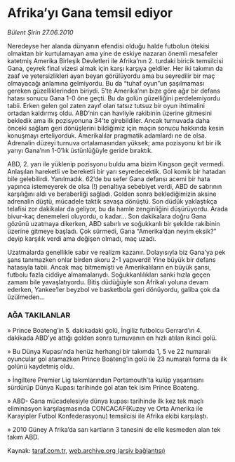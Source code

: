 # Afrika’yı Gana temsil ediyor

*Bülent Şirin 27.06.2010*

<div class="yazi"><p>Neredeyse her alanda dünyanın efendisi olduğu halde futbolun ötekisi olmaktan bir kurtulamayan ama yine de eskiye nazaran önemli mesafeler katetmiş Amerika Birleşik Devletleri ile Afrika’nın 2. turdaki biricik temsilcisi Gana, çeyrek final vizesi almak için karşı karşıya geldiler. Her iki takımın da zaaf ve yetersizlikleri ayan beyan görülüyordu ama bu seyredilir bir maç olmayacağı anlamına gelmiyordu. Bu da “tuhaf oyun”un şaşılmaması gereken güzelliklerinden biriydi. 5’te Amerika’nın bize göre ağır bir defans hatası sonucu Gana 1-0 öne geçti. Bu da golün güzelliğini perdelemiyordu tabii. Erken gelen gol zaten zayıf olan tatsız tutsuz bir oyun ihtimalini ortadan kaldırmış oldu. ABD’nin can havliyle rakibinin üzerine gitmesini bekledik ama ilk pozisyonuna 34’te girebildiler. Ancak turnuvada daha önceki sağlam geri dönüşlerini bildiğimiz için maçın sonucu hakkında kesin konuşmayı erteliyorduk. Amerikalılar pragmatik adamlardı ne de olsa. Adrenalin düzeyi turnuva ortalamasından yüksek; ama pozisyonu kıt bir ilk yarıyı Gana’nın 1-0’lık üstünlüğüyle geride bıraktık.</p>
<p>ABD, 2. yarı ile yüklenip pozisyonu buldu ama bizim Kingson geçit vermedi. Anlaşılan hareketli ve bereketli bir yarı seyredecektik. Gol komik bir hatadan bile gelebilirdi. Yanılmadık. 62’de bu sefer Gana defansı acemi bir hata yapınca istemeyerek de olsa (!) penaltıya sebebiyet verdi, ABD de sabrının karşılığını aldı ve beraberliği sağladı. Golden sonra beklediğimizin aksine adrenalin düştü, mücadele taktik savaşa dönüştü. Son düdük yaklaştıkça telafisi zor dakikalar da geliyor, bu da hamle zenginliğini düşürüyordu. Arada bivur-kaç denemeleri oluyordu, o kadar... Son dakikalara doğru Gana gözünü uzatmaya dikerken, ABD sabırlı ve soğukkanlı bir şekilde rakibinin üzerine gitmeye başladı. Çok sürmedi, Gana “Amerika’dan neyim eksik?” deyip karşılık verdi ama değişen olmadı, maç uzadı.</p>
<p>Uzatmalarda genellikle sabır ve realizm kazanır. Dolayısıyla biz Gana’ya pek şans tanımazken onlar birden skoru 2-1 yapıverdi! Yine büyük bir defans hatasıyla tabii. Ancak maç bitmemişti ve Amerikalıların en büyük şansı, futbolu fazla ciddiye almamalarıydı. Soğukkanlılıkları sanki hızla geçen zamanı bile yavaşlatıyordu. Bitiş düdüğüyle son Afrikalı yoluna devam ederken, Yankee’ler beyzbol ve basketbola geri dönüyordu, galiba çok da üzülmeden...</p>
<h3>AĞA TAKILANLAR</h3>
<p>» Prince Boateng’in 5. dakikadaki golü, İngiliz futbolcu Gerrard’ın 4. dakikada ABD’ye attığı golden sonra turnuvanın en hızlı atılan ikinci golü.</p>
<p>» Bu Dünya Kupası’nda henüz herhangi bir takımda 1, 5 ve 22 numaralı oyuncular gol atamazken Prince Boateng’in golü ile 23 numaralı forma da ilk golünü kaydetmiş oldu.</p>
<p>» İngiltere Premier Lig takımlarından Portsmouth’ta kulüp yaşantısını sürdürüp Dünya Kupası tarihinde gol atan tek isim Prince Boateng.</p>
<p>» ABD- Gana mücadelesiyle dünya kupası tarihinde ilk kez tek maçlı eliminasyon karşılaşmasında CONCACAF(Kuzey ve Orta Amerika ile Karayipler Futbol Konfederasyonu) temsilcisi ile Afrika ekibi karşılaştı.</p>
<p>» 2010 Güney A frika’da sarı kartların 3 tanesini de elle kesmeden alan tek takım ABD.</p></div>

Kaynak: [taraf.com.tr](http://www.taraf.com.tr:80/bulent-sirin/makale-afrika-yi-gana-temsil-ediyor.htm), [web.archive.org (arşiv bağlantısı)](http://web.archive.org/web/20100709085303/http://www.taraf.com.tr:80/bulent-sirin/makale-afrika-yi-gana-temsil-ediyor.htm)
